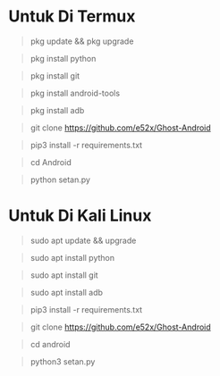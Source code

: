 




# Untuk Di Termux

> pkg update && pkg upgrade

> pkg install python

> pkg install git

> pkg install android-tools

> pkg install adb 

> git clone https://github.com/e52x/Ghost-Android

> pip3 install -r requirements.txt

> cd Android

> python setan.py


# Untuk  Di Kali Linux 

> sudo apt update && upgrade

> sudo apt install python

> sudo apt install git

> sudo apt install adb

> pip3 install -r requirements.txt

> git clone https://github.com/e52x/Ghost-Android

> cd android 

> python3 setan.py
